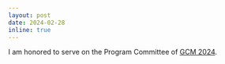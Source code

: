 ```yaml
---
layout: post
date: 2024-02-28
inline: true
---
```

I am honored to serve on the Program Committee of [GCM 2024](https://conf.researchr.org/home/staf-2024/gcm-2024).
